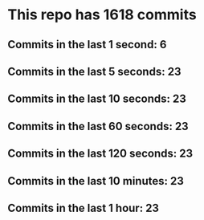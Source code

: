 # This repo has 1618 commits

## Commits in the last 1 second: 6
## Commits in the last 5 seconds: 23
## Commits in the last 10 seconds: 23
## Commits in the last 60 seconds: 23
## Commits in the last 120 seconds: 23
## Commits in the last 10 minutes: 23
## Commits in the last 1 hour: 23
